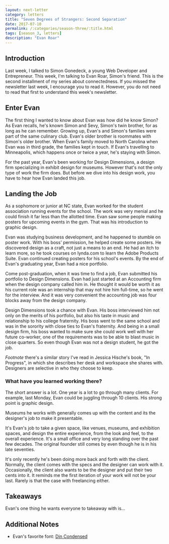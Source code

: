 ```yaml
---
layout: next-letter
category: letters
title: "Seven Degrees of Strangers: Second Separation"
date: 2017-07-10
permalink: /:categories/season-three/:title.html
tags: [season_3, letters]
description: "Evan Roar"
---
```

<!--
![Insert new picture here](http://gallery.tinyletterapp.com/b7acb1dd09358f1ed19f16a562a005fc08d42511/images/94ff2d22-e9e3-40a7-958b-ece4b3921ae6.png)
-->

## Introduction

Last week, I talked to Simon Gonedeck, a young Web Developer and Entrepreneur. 
This week, I'm talking to Evan Roar, Simon's friend. This is the second 
installment of my series about connectedness. If you missed the newsletter 
last week, I encourage you to read it. However, you do not need to read that 
first to understand this week's newsletter.

## Enter Evan

The first thing I wanted to know about Evan was how did he know Simon? As Evan recalls, he's known Simon and Sevy, Simon's twin brother, for as long as he can remember. Growing up, Evan's and Simon's families were part of the same culinary club. Evan's older brother is roommates with Simon's older brother. When Evan's family moved to North Carolina when Evan was in third grade, the families kept in touch. If Evan's travelling to Minneapolis, which happens once or twice a year, he's staying with Simon.

For the past year, Evan's been working for Design Dimensions, a design firm specializing in exhibit design for museums. However that's not the only type of work the firm does. But before we dive into his design work, you have to hear how Evan landed this job.

## Landing the Job

As a sophomore or junior at NC state, Evan worked for the student association
running events for the school. The work was very menial and he could finish it far less than the allotted time. Evan saw some people making posters for upcoming events in the gym. That was his introduction to graphic design.

Evan was studying business development, and he happened to stumble on poster work. With his boss' permission, he helped create some posters. He discovered design as a craft, not just a means to an end. He had an itch to learn more, so he took courses on lynda.com to learn the Adobe Products Suite. Evan continued creating posters for his school's events. By the end of Evan's graduating year, Evan had a nice portfolio.

Come post-graduation, when it was time to find a job, Evan submitted his portfolio to Design Dimensions. Evan had just started at an Accounting firm when the design company called him in. He thought it would be worth it as his current role was an internship that may not hire him full-time, so he went for the interview. And it was very convenient the accounting job was four blocks away from the design company.

Design Dimensions took a chance with Evan. His boss interviewed him not only on the merits of his portfolio, but also his taste in music and relationship to his college fraternity. His boss went to the same school and was in the sorority with close ties to Evan's fraternity. And being in a small design firm, his boss wanted to make sure she could work well with her future co-worker, one of the requirements was to be able to blast music in close quarters. So even though Evan was not a design student, he got the job.

*Footnote* there's a similar story I've read in Jessica Hische's book, "In Progress", in which she describes her desk and workspace she shares with. Designers are selective in who they choose to keep.

### What have you learned working there?

The short answer is a lot. One year is a lot to go through many clients. For example, last Monday, Evan could be juggling through 10 clients. His strong point is graphic design.

Museums he works with generally comes up with the content and its the designer's job to make it presentable.

It's Evan's job to take a given space, like venues, museums, and exhibition spaces, and design the entire experience, from the look and feel, to the overall experience. It's a small office and very long standing over the past few decades. The original founder still comes by even though he is in his late seventies.

It's only recently he's been doing more back and forth with the client.
Normally, the client comes with the specs and the designer can work with it.
Occasionally, the client also wants to be the designer and put their two cents into it. It reminds me the first iteration of your work will not be your last.
Rarely is that the case with freelancing either.

## Takeaways

Evan's one thing he wants everyone to takeaway with is...

## Additional Notes

- Evan's favorite font: [Din Condensed](https://typekit.com/fonts/din-condensed)

<!-- How does the concept of weak ties from Malcolm Gladwell's book on
connections apply here? -->
